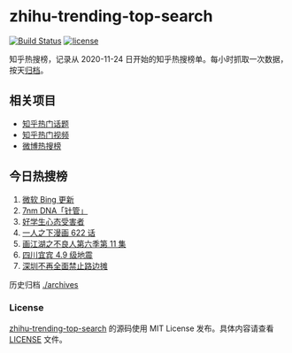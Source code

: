 # zhihu-trending-top-search

[![Build Status](https://github.com/justjavac/zhihu-trending-top-search/workflows/ci/badge.svg?branch=main)](https://github.com/justjavac/zhihu-trending-top-search/actions)
[![license](https://img.shields.io/github/license/justjavac/zhihu-trending-top-search)](https://github.com/justjavac/zhihu-trending-top-search/blob/main/LICENSE)

知乎热搜榜，记录从 2020-11-24 日开始的知乎热搜榜单。每小时抓取一次数据，按天[归档](./archives)。

## 相关项目

- [知乎热门话题](https://github.com/justjavac/zhihu-trending-hot-questions)
- [知乎热门视频](https://github.com/justjavac/zhihu-trending-hot-video)
- [微博热搜榜](https://github.com/justjavac/weibo-trending-hot-search)

## 今日热搜榜

<!-- BEGIN -->
<!-- 最后更新时间 Fri May 05 2023 22:06:30 GMT+0800 (China Standard Time) -->

1. [微软 Bing 更新](https://www.zhihu.com/search?q=%E5%BE%AE%E8%BD%AF%20Bing%20%E6%9B%B4%E6%96%B0)
1. [7nm DNA「针管」](https://www.zhihu.com/search?q=7nm%20DNA%E3%80%8C%E9%92%88%E7%AE%A1%E3%80%8D)
1. [好学生心态受害者](https://www.zhihu.com/search?q=%E5%A5%BD%E5%AD%A6%E7%94%9F%E5%BF%83%E6%80%81%E5%8F%97%E5%AE%B3%E8%80%85)
1. [一人之下漫画 622 话](https://www.zhihu.com/search?q=%E4%B8%80%E4%BA%BA%E4%B9%8B%E4%B8%8B%E6%BC%AB%E7%94%BB%20622%20%E8%AF%9D)
1. [画江湖之不良人第六季第 11 集](https://www.zhihu.com/search?q=%E7%94%BB%E6%B1%9F%E6%B9%96%E4%B9%8B%E4%B8%8D%E8%89%AF%E4%BA%BA%E7%AC%AC%E5%85%AD%E5%AD%A3%E7%AC%AC%2011%20%E9%9B%86)
1. [四川宜宾 4.9 级地震](https://www.zhihu.com/search?q=%E5%9B%9B%E5%B7%9D%E5%AE%9C%E5%AE%BE%204.9%20%E7%BA%A7%E5%9C%B0%E9%9C%87)
1. [深圳不再全面禁止路边摊](https://www.zhihu.com/search?q=%E6%B7%B1%E5%9C%B3%E4%B8%8D%E5%86%8D%E5%85%A8%E9%9D%A2%E7%A6%81%E6%AD%A2%E8%B7%AF%E8%BE%B9%E6%91%8A)

<!-- END -->

历史归档 [./archives](./archives)

### License

[zhihu-trending-top-search](https://github.com/justjavac/zhihu-trending-top-search) 的源码使用 MIT License
发布。具体内容请查看 [LICENSE](./LICENSE) 文件。
